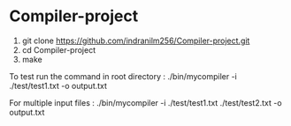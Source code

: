 # Compiler-project
1. git clone https://github.com/indranilm256/Compiler-project.git
2. cd Compiler-project
3. make

To test run the command in root directory :
./bin/mycompiler -i ./test/test1.txt -o output.txt

For multiple input files :
./bin/mycompiler -i ./test/test1.txt ./test/test2.txt -o output.txt